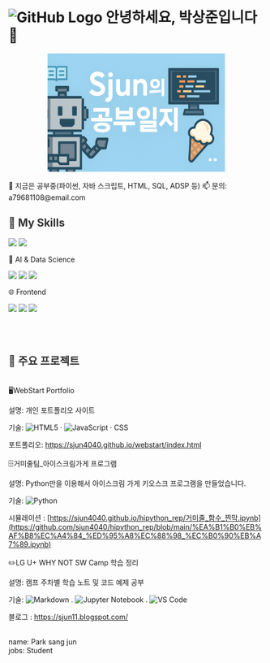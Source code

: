 # <img src="https://github.githubassets.com/images/modules/logos_page/GitHub-Mark.png" alt="GitHub Logo" width="40" height="40" /> 안녕하세요, 박상준입니다 👋

<p align="center">
  <img src="blog_banner.jpg" alt="Cover" width="350" style="max-width: 100%; height: auto;" />
</p>
🔭 지금은 공부중(파이썬, 자바 스크립트, HTML, SQL, ADSP 등)  
📫 문의: a79681108@email.com  

<h2 style="color:#333333;">🚀 My Skills</h2>

<p align="left">
  <img src="https://img.shields.io/badge/Python-3776AB?style=for-the-badge&logo=python&logoColor=white" />
  <img src="https://img.shields.io/badge/JavaScript-F7DF1E?style=for-the-badge&logo=javascript&logoColor=black" />
</p>

🤖 AI & Data Science
<p align="left">
  <img src="https://img.shields.io/badge/Numpy-013243?style=for-the-badge&logo=numpy&logoColor=white" />
  <img src="https://img.shields.io/badge/Pandas-150458?style=for-the-badge&logo=pandas&logoColor=white" />
  <img src="https://img.shields.io/badge/Matplotlib-11557C?style=for-the-badge&logo=python&logoColor=white" />
</p>



🌐 Frontend
<p align="left">
  <img src="https://img.shields.io/badge/HTML5-E34F26?style=for-the-badge&logo=html5&logoColor=white" />
  <img src="https://img.shields.io/badge/CSS3-1572B6?style=for-the-badge&logo=css3&logoColor=white" />
  <img src="https://img.shields.io/badge/Thymeleaf-005F0F?style=for-the-badge&logo=Thymeleaf&logoColor=white">
</p>

</p>
<br>
<br>
<h2 style="color:#333333;">🔧 주요 프로젝트</h2>
<br>
🖥️WebStart Portfolio

설명: 개인 포트폴리오 사이트

기술: ![HTML5](https://img.shields.io/badge/HTML5-E34F26?logo=html5&logoColor=ffffff) · ![JavaScript](https://img.shields.io/badge/JavaScript-F7DF1E?logo=javascript&logoColor=black) · CSS

포트폴리오: https://sjun4040.github.io/webstart/index.html
<br>
<br>
🗄️거미줄팀_아이스크림가게 프로그램

설명: Python만을 이용해서 아이스크림 가게 키오스크 프로그램을 만들었습니다.

기술: ![Python](https://img.shields.io/badge/Python-3776AB?logo=python&logoColor=ffffff)

시뮬레이션 :  [https://sjun4040.github.io/hipython_rep/거미줄_함수_찐막.ipynb](https://github.com/sjun4040/hipython_rep/blob/main/%EA%B1%B0%EB%AF%B8%EC%A4%84_%ED%95%A8%EC%88%98_%EC%B0%90%EB%A7%89.ipynb)
<br>
<br>
✏️LG U+ WHY NOT SW Camp 학습 정리

설명: 캠프 주차별 학습 노트 및 코드 예제 공부

기술: ![Markdown](https://img.shields.io/badge/Markdown-000000?logo=markdown&logoColor=white) . ![Jupyter Notebook](https://img.shields.io/badge/Jupyter%20Notebook-F37626?logo=jupyter&logoColor=white) . ![VS Code](https://img.shields.io/badge/VS%20Code-007ACC?logo=visualstudiocode&logoColor=white)


블로그 : https://sjun11.blogspot.com/




<br>
name: Park sang jun<br>
jobs: Student<br>


